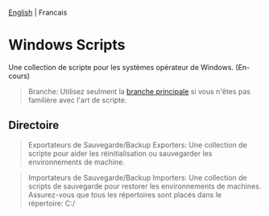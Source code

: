 

[English](./README.md) | Francais

# Windows Scripts

Une collection de scripte pour les systèmes opérateur de Windows. (En-cours)

> Branche: Utilisez seulment la [branche principale](https://github.com/z3eeK/Windows-Scripts/tree/main) si vous n'êtes pas familière avec l'art de scripte. 


## Directoire

> Exportateurs de Sauvegarde/Backup Exporters: Une collection de scripte pour aider les réinitialisation ou sauvegarder les environnements de machine.

> Importateurs de Sauvegarde/Backup Importers: Une collection de scripts de sauvegarde pour restorer les environnements de machines. Assurez-vous que tous les répertoires sont placés dans le répertoire: C:/
